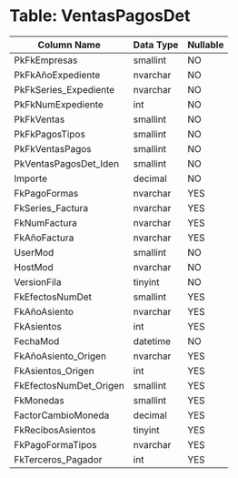# Table: VentasPagosDet

| Column Name | Data Type | Nullable |
|-------------|-----------|----------|
| PkFkEmpresas | smallint | NO |
| PkFkAñoExpediente | nvarchar | NO |
| PkFkSeries_Expediente | nvarchar | NO |
| PkFkNumExpediente | int | NO |
| PkFkVentas | smallint | NO |
| PkFkPagosTipos | smallint | NO |
| PkFkVentasPagos | smallint | NO |
| PkVentasPagosDet_Iden | smallint | NO |
| Importe | decimal | NO |
| FkPagoFormas | nvarchar | YES |
| FkSeries_Factura | nvarchar | YES |
| FkNumFactura | nvarchar | YES |
| FkAñoFactura | nvarchar | YES |
| UserMod | smallint | NO |
| HostMod | nvarchar | NO |
| VersionFila | tinyint | NO |
| FkEfectosNumDet | smallint | YES |
| FkAñoAsiento | nvarchar | YES |
| FkAsientos | int | YES |
| FechaMod | datetime | NO |
| FkAñoAsiento_Origen | nvarchar | YES |
| FkAsientos_Origen | int | YES |
| FkEfectosNumDet_Origen | smallint | YES |
| FkMonedas | smallint | YES |
| FactorCambioMoneda | decimal | YES |
| FkRecibosAsientos | tinyint | YES |
| FkPagoFormaTipos | nvarchar | YES |
| FkTerceros_Pagador | int | YES |
